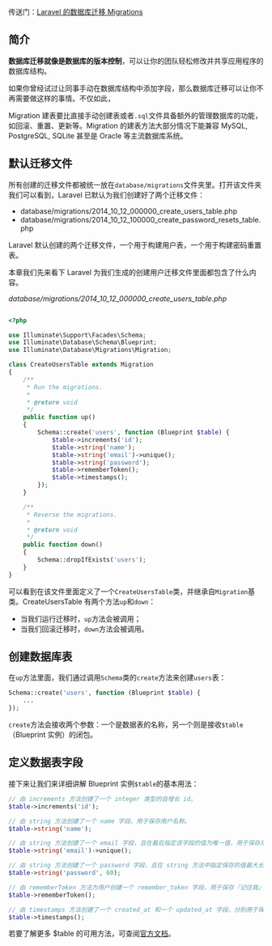 传送门：[Laravel 的数据库迁移 Migrations](http://d.laravel-china.org/docs/5.5/migrations)

## 简介

**数据库迁移就像是数据库的版本控制**，可以让你的团队轻松修改并共享应用程序的数据库结构。

如果你曾经试过让同事手动在数据库结构中添加字段，那么数据库迁移可以让你不再需要做这样的事情。不仅如此，

Migration 建表要比直接手动创建表或者`.sql`文件具备额外的管理数据库的功能，如回滚、重置、更新等。Migration 的建表方法大部分情况下能兼容 MySQL, PostgreSQL, SQLite 甚至是 Oracle 等主流数据库系统。

## 默认迁移文件

所有创建的迁移文件都被统一放在`database/migrations`文件夹里。打开该文件夹我们可以看到，Laravel 已默认为我们创建好了两个迁移文件：

* database/migrations/2014\_10\_12\_000000\_create\_users\_table.php
* database/migrations/2014\_10\_12\_100000\_create\_password\_resets\_table.php

Laravel 默认创建的两个迁移文件，一个用于构建用户表，一个用于构建密码重置表。

本章我们先来看下 Laravel 为我们生成的创建用户迁移文件里面都包含了什么内容。

_database/migrations/2014\_10\_12\_000000\_create\_users\_table.php_

```php

<?php

use Illuminate\Support\Facades\Schema;
use Illuminate\Database\Schema\Blueprint;
use Illuminate\Database\Migrations\Migration;

class CreateUsersTable extends Migration
{
    /**
     * Run the migrations.
     *
     * @return void
     */
    public function up()
    {
        Schema::create('users', function (Blueprint $table) {
            $table->increments('id');
            $table->string('name');
            $table->string('email')->unique();
            $table->string('password');
            $table->rememberToken();
            $table->timestamps();
        });
    }

    /**
     * Reverse the migrations.
     *
     * @return void
     */
    public function down()
    {
        Schema::dropIfExists('users');
    }
}
```

可以看到在该文件里面定义了一个`CreateUsersTable`类，并继承自`Migration`基类。CreateUsersTable 有两个方法`up`和`down`：

* 当我们运行迁移时，`up`方法会被调用；
* 当我们回滚迁移时，`down`方法会被调用。

## 创建数据库表

在`up`方法里面，我们通过调用`Schema`类的`create`方法来创建`users`表：

```php
Schema::create('users', function (Blueprint $table) {
    ...
});
```

`create`方法会接收两个参数：一个是数据表的名称，另一个则是接收`$table`（Blueprint 实例）的闭包。

## 定义数据表字段

接下来让我们来详细讲解 Blueprint 实例`$table`的基本用法：

```php
// 由 increments 方法创建了一个 integer 类型的自增长 id。
$table->increments('id');

// 由 string 方法创建了一个 name 字段，用于保存用户名称。
$table->string('name');

// 由 string 方法创建了一个 email 字段，且在最后指定该字段的值为唯一值，用于保存用户邮箱。
$table->string('email')->unique();

// 由 string 方法创建了一个 password 字段，且在 string 方法中指定保存的值最大长度为 60，用于保存用户密码。
$table->string('password', 60);

// 由 rememberToken 方法为用户创建一个 remember_token 字段，用于保存『记住我』的相关信息。
$table->rememberToken();

// 由 timestamps 方法创建了一个 created_at 和一个 updated_at 字段，分别用于保存用户的创建时间和更新时间。
$table->timestamps();
```

若要了解更多 $table 的可用方法，可查阅[官方文档](http://d.laravel-china.org/docs/5.5/migrations#creating-tables)。

